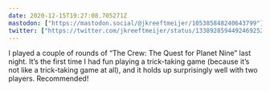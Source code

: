 ```yaml
---
date: 2020-12-15T19:27:08.705271Z
mastodon: ["https://mastodon.social/@jkreeftmeijer/105385848240643799"]
twitter: ["https://twitter.com/jkreeftmeijer/status/1338928594492469252"]
---
```

I played a couple of rounds of “The Crew: The Quest for Planet Nine” last night. It’s the first time I had fun playing a trick-taking game (because it’s not like a trick-taking game at all), and it holds up surprisingly well with two players. Recommended! 
